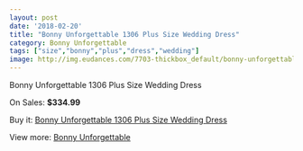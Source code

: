 ```yaml
---
layout: post
date: '2018-02-20'
title: "Bonny Unforgettable 1306 Plus Size Wedding Dress"
category: Bonny Unforgettable
tags: ["size","bonny","plus","dress","wedding"]
image: http://img.eudances.com/7703-thickbox_default/bonny-unforgettable-1306-plus-size-wedding-dress.jpg
---
```

Bonny Unforgettable 1306 Plus Size Wedding Dress

On Sales: **$334.99**
<a href="https://www.eudances.com/en/bonny-unforgettable/2723-bonny-unforgettable-1306-plus-size-wedding-dress.html"><amp-img layout="responsive" width="600" height="600" src="//img.eudances.com/7703-thickbox_default/bonny-unforgettable-1306-plus-size-wedding-dress.jpg" alt="Bonny Unforgettable 1306 Plus Size Wedding Dress 0" /></a>
<a href="https://www.eudances.com/en/bonny-unforgettable/2723-bonny-unforgettable-1306-plus-size-wedding-dress.html"><amp-img layout="responsive" width="600" height="600" src="//img.eudances.com/7705-thickbox_default/bonny-unforgettable-1306-plus-size-wedding-dress.jpg" alt="Bonny Unforgettable 1306 Plus Size Wedding Dress 1" /></a>
<a href="https://www.eudances.com/en/bonny-unforgettable/2723-bonny-unforgettable-1306-plus-size-wedding-dress.html"><amp-img layout="responsive" width="600" height="600" src="//img.eudances.com/7704-thickbox_default/bonny-unforgettable-1306-plus-size-wedding-dress.jpg" alt="Bonny Unforgettable 1306 Plus Size Wedding Dress 2" /></a>

Buy it: [Bonny Unforgettable 1306 Plus Size Wedding Dress](https://www.eudances.com/en/bonny-unforgettable/2723-bonny-unforgettable-1306-plus-size-wedding-dress.html "Bonny Unforgettable 1306 Plus Size Wedding Dress")

View more: [Bonny Unforgettable](https://www.eudances.com/en/41-bonny-unforgettable "Bonny Unforgettable")